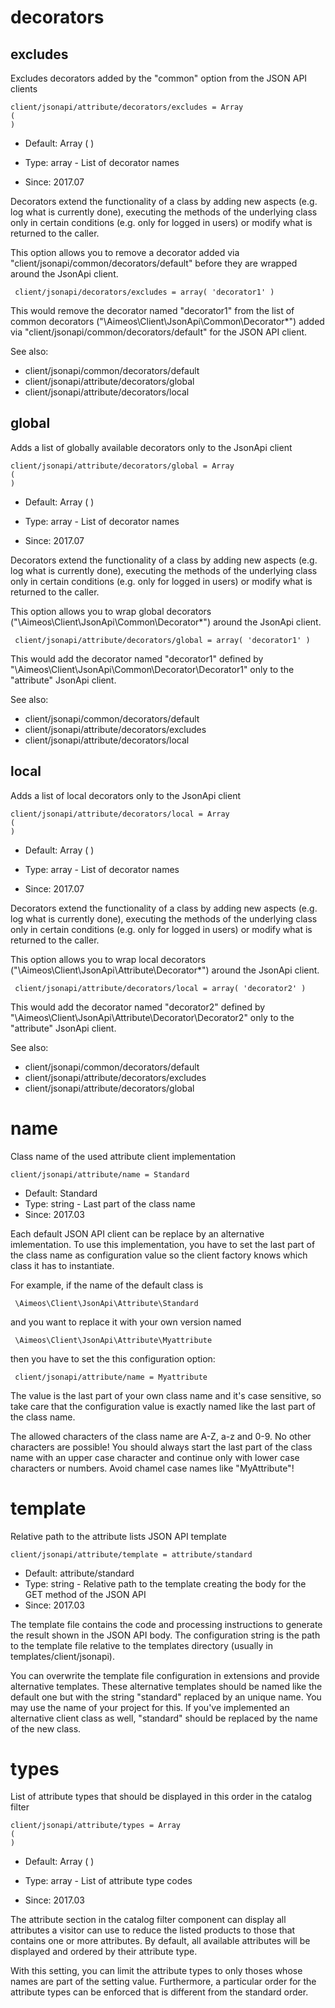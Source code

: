 
# decorators
## excludes

Excludes decorators added by the "common" option from the JSON API clients

```
client/jsonapi/attribute/decorators/excludes = Array
(
)
```

* Default: Array
(
)

* Type: array - List of decorator names
* Since: 2017.07

Decorators extend the functionality of a class by adding new aspects
(e.g. log what is currently done), executing the methods of the underlying
class only in certain conditions (e.g. only for logged in users) or
modify what is returned to the caller.

This option allows you to remove a decorator added via
"client/jsonapi/common/decorators/default" before they are wrapped
around the JsonApi client.

```
 client/jsonapi/decorators/excludes = array( 'decorator1' )
```

This would remove the decorator named "decorator1" from the list of
common decorators ("\Aimeos\Client\JsonApi\Common\Decorator\*") added via
"client/jsonapi/common/decorators/default" for the JSON API client.

See also:

* client/jsonapi/common/decorators/default
* client/jsonapi/attribute/decorators/global
* client/jsonapi/attribute/decorators/local

## global

Adds a list of globally available decorators only to the JsonApi client

```
client/jsonapi/attribute/decorators/global = Array
(
)
```

* Default: Array
(
)

* Type: array - List of decorator names
* Since: 2017.07

Decorators extend the functionality of a class by adding new aspects
(e.g. log what is currently done), executing the methods of the underlying
class only in certain conditions (e.g. only for logged in users) or
modify what is returned to the caller.

This option allows you to wrap global decorators
("\Aimeos\Client\JsonApi\Common\Decorator\*") around the JsonApi
client.

```
 client/jsonapi/attribute/decorators/global = array( 'decorator1' )
```

This would add the decorator named "decorator1" defined by
"\Aimeos\Client\JsonApi\Common\Decorator\Decorator1" only to the
"attribute" JsonApi client.

See also:

* client/jsonapi/common/decorators/default
* client/jsonapi/attribute/decorators/excludes
* client/jsonapi/attribute/decorators/local

## local

Adds a list of local decorators only to the JsonApi client

```
client/jsonapi/attribute/decorators/local = Array
(
)
```

* Default: Array
(
)

* Type: array - List of decorator names
* Since: 2017.07

Decorators extend the functionality of a class by adding new aspects
(e.g. log what is currently done), executing the methods of the underlying
class only in certain conditions (e.g. only for logged in users) or
modify what is returned to the caller.

This option allows you to wrap local decorators
("\Aimeos\Client\JsonApi\Attribute\Decorator\*") around the JsonApi
client.

```
 client/jsonapi/attribute/decorators/local = array( 'decorator2' )
```

This would add the decorator named "decorator2" defined by
"\Aimeos\Client\JsonApi\Attribute\Decorator\Decorator2" only to the
"attribute" JsonApi client.

See also:

* client/jsonapi/common/decorators/default
* client/jsonapi/attribute/decorators/excludes
* client/jsonapi/attribute/decorators/global

# name

Class name of the used attribute client implementation

```
client/jsonapi/attribute/name = Standard
```

* Default: Standard
* Type: string - Last part of the class name
* Since: 2017.03

Each default JSON API client can be replace by an alternative imlementation.
To use this implementation, you have to set the last part of the class
name as configuration value so the client factory knows which class it
has to instantiate.

For example, if the name of the default class is

```
 \Aimeos\Client\JsonApi\Attribute\Standard
```

and you want to replace it with your own version named

```
 \Aimeos\Client\JsonApi\Attribute\Myattribute
```

then you have to set the this configuration option:

```
 client/jsonapi/attribute/name = Myattribute
```

The value is the last part of your own class name and it's case sensitive,
so take care that the configuration value is exactly named like the last
part of the class name.

The allowed characters of the class name are A-Z, a-z and 0-9. No other
characters are possible! You should always start the last part of the class
name with an upper case character and continue only with lower case characters
or numbers. Avoid chamel case names like "MyAttribute"!


# template

Relative path to the attribute lists JSON API template

```
client/jsonapi/attribute/template = attribute/standard
```

* Default: attribute/standard
* Type: string - Relative path to the template creating the body for the GET method of the JSON API
* Since: 2017.03

The template file contains the code and processing instructions
to generate the result shown in the JSON API body. The
configuration string is the path to the template file relative
to the templates directory (usually in templates/client/jsonapi).

You can overwrite the template file configuration in extensions and
provide alternative templates. These alternative templates should be
named like the default one but with the string "standard" replaced by
an unique name. You may use the name of your project for this. If
you've implemented an alternative client class as well, "standard"
should be replaced by the name of the new class.


# types

List of attribute types that should be displayed in this order in the catalog filter

```
client/jsonapi/attribute/types = Array
(
)
```

* Default: Array
(
)

* Type: array - List of attribute type codes
* Since: 2017.03

The attribute section in the catalog filter component can display
all attributes a visitor can use to reduce the listed products
to those that contains one or more attributes. By default, all
available attributes will be displayed and ordered by their
attribute type.

With this setting, you can limit the attribute types to only thoses
whose names are part of the setting value. Furthermore, a particular
order for the attribute types can be enforced that is different
from the standard order.
